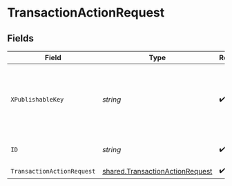# TransactionActionRequest


## Fields

| Field                                                                                     | Type                                                                                      | Required                                                                                  | Description                                                                               | Example                                                                                   |
| ----------------------------------------------------------------------------------------- | ----------------------------------------------------------------------------------------- | ----------------------------------------------------------------------------------------- | ----------------------------------------------------------------------------------------- | ----------------------------------------------------------------------------------------- |
| `XPublishableKey`                                                                         | *string*                                                                                  | :heavy_check_mark:                                                                        | The publicly viewable identifier used to identify a merchant division.                    |                                                                                           |
| `ID`                                                                                      | *string*                                                                                  | :heavy_check_mark:                                                                        | The transaction reference                                                                 | OBYG-X1PX-FN55                                                                            |
| `TransactionActionRequest`                                                                | [shared.TransactionActionRequest](../../../pkg/models/shared/transactionactionrequest.md) | :heavy_check_mark:                                                                        | N/A                                                                                       |                                                                                           |